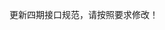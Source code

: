 <!-- # ysyx soc接口要求
沿用三期

接口与流片用RAM一致的简化行为模型

不带写掩码的128bitx64单口RAM

文件名为S011HD1P_X32Y2D128.v.

|端口		 |说明			|
|--------------  |   ------------- 	|
|output [127:0]  |   Q读数据		|
|input CLK	 |     时钟		|	
|input CEN	 |使能信号, 低电平有效  |
|input WEN	 |写使能信号, 低电平有效|
|input [5:0] A	 |    读写地址   	|
|input [127:0] D|	写数据          |

带写掩码的128bitx64单口RAM

文件名为S011HD1P_X32Y2D128_BW.v.

|端口	|说明|
|----|-----|
|output [127:0] Q|	读数据|
|input CLK	|时钟|
|input CEN	|使能信号, 低电平有效|
|input WEN	|写使能信号, 低电平有效|
|input [127:0] BWEN|	写掩码信号, 掩码粒度为1bit, 低电平有效|
|input [5:0] A	|读写地址|
|input [127:0] D|	写数据| -->


更新四期接口规范，请按照要求修改！